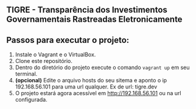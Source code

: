 ## TIGRE - Transparência dos Investimentos Governamentais Rastreadas Eletronicamente

## Passos para executar o projeto:

1. Instale o Vagrant e o VirtualBox.
2. Clone este repositório.
3. Dentro do diretório do projeto execute o comando `vagrant up` em seu terminal.
4. **(opcional)** Edite o arquivo hosts do seu sitema e aponto o ip 192.168.56.101 para uma url qualquer. Ex de url: tigre.dev
4. O projeto estará agora acessível em http://192.168.56.101 ou na url configurada.
